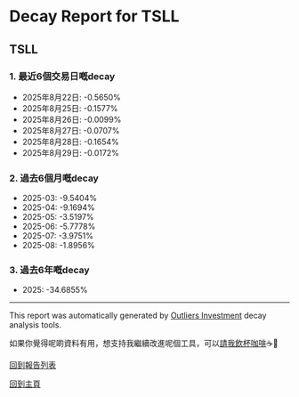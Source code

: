 # Decay Report for TSLL

## TSLL

### 1. 最近6個交易日嘅decay

- 2025年8月22日: -0.5650%
- 2025年8月25日: -0.1577%
- 2025年8月26日: -0.0099%
- 2025年8月27日: -0.0707%
- 2025年8月28日: -0.1654%
- 2025年8月29日: -0.0172%

### 2. 過去6個月嘅decay

- 2025-03: -9.5404%
- 2025-04: -9.1694%
- 2025-05: -3.5197%
- 2025-06: -5.7778%
- 2025-07: -3.9751%
- 2025-08: -1.8956%

### 3. 過去6年嘅decay

- 2025: -34.6855%

------------------------------
This report was automatically generated by [Outliers Investment](https://outliersecon.github.io/Outliers-Investment/) decay analysis tools.

如果你覺得呢啲資料有用，想支持我繼續改進呢個工具，可以[請我飲杯咖啡](https://buymeacoffee.com/outliersecon)☕🙏

[回到報告列表](https://outliersecon.github.io/Outliers-Investment/reports/reports_public)

[回到主頁](https://outliersecon.github.io/Outliers-Investment/)